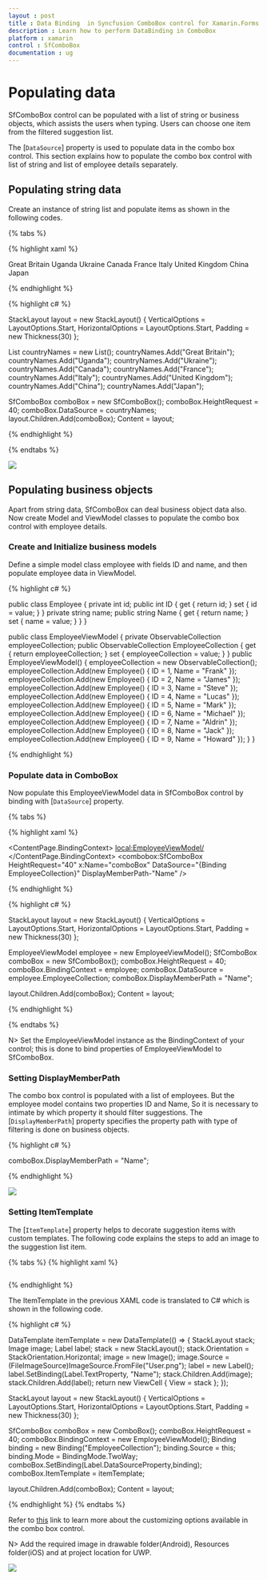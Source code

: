 ```yaml
---
layout : post
title : Data Binding  in Syncfusion ComboBox control for Xamarin.Forms
description : Learn how to perform DataBinding in ComboBox
platform : xamarin
control : SfComboBox
documentation : ug
---
```


# Populating data

SfComboBox control can be populated with a list of string or business objects, which assists the users when typing. Users can choose one item from the filtered suggestion list.

The [`DataSource`] property is used to populate data in the combo box control. This section explains how to populate the combo box control with list of string and list of employee details separately.

## Populating string data

Create an instance of string list and populate items as shown in the following codes. 

{% tabs %}

{% highlight xaml %}

<StackLayout VerticalOptions="Start" HorizontalOptions="Start" Padding="30"> 
       <combobox:SfComboBox HeightRequest="40" x:Name="comboBox"> 
            <combobox:SfComboBox.DataSource>
					<ListCollection:List x:TypeArguments="x:String">
                          <x:String> Great Britain </x:String>
                          <x:String> Uganda </x:String>
                          <x:String> Ukraine </x:String>
                          <x:String> Canada </x:String>
                          <x:String> France </x:String>
                          <x:String> Italy </x:String>
                          <x:String> United Kingdom </x:String>
                          <x:String> China </x:String>
                          <x:String> Japan </x:String>
                    </ListCollection:List>
        	</combobox:SfComboBox.DataSource>
	    </combobox:SfComboBox>
</StackLayout>

	
{% endhighlight %}

{% highlight c# %}

StackLayout layout = new StackLayout() 
{ 
	VerticalOptions = LayoutOptions.Start, 
	HorizontalOptions = LayoutOptions.Start, 
	Padding = new Thickness(30) 
}; 

List<String> countryNames = new List<String>(); 
countryNames.Add("Great Britain"); 
countryNames.Add("Uganda"); 
countryNames.Add("Ukraine"); 
countryNames.Add("Canada"); 
countryNames.Add("France"); 
countryNames.Add("Italy"); 
countryNames.Add("United Kingdom"); 
countryNames.Add("China"); 
countryNames.Add("Japan"); 

SfComboBox comboBox = new SfComboBox();
comboBox.HeightRequest = 40;
comboBox.DataSource = countryNames;
layout.Children.Add(comboBox); 
Content = layout;


{% endhighlight %}

{% endtabs %}

![](images/Populating-Data/populating-data-string.png)

## Populating business objects

Apart from string data, SfComboBox can deal business object data also. Now create Model and ViewModel classes to populate the combo box control with employee details. 

### Create and Initialize business models 

Define a simple model class employee with fields ID and name, and then populate employee data in ViewModel. 

{% highlight c# %}

public class Employee
{
private int id;
public int ID
{
	get { return id; }
	set { id = value; }
}
private string name;
public string Name
{
	get { return name; }
	set { name = value; }
}
}

public class EmployeeViewModel
{
private ObservableCollection<Employee> employeeCollection;
public ObservableCollection<Employee> EmployeeCollection
{
	get { return employeeCollection; }
	set { employeeCollection = value; }
}
public EmployeeViewModel()
{
	employeeCollection = new ObservableCollection<Employee>();
	employeeCollection.Add(new Employee() { ID = 1, Name = "Frank" }); 
	employeeCollection.Add(new Employee() { ID = 2, Name = "James" }); 
	employeeCollection.Add(new Employee() { ID = 3, Name = "Steve" }); 
	employeeCollection.Add(new Employee() { ID = 4, Name = "Lucas" }); 
	employeeCollection.Add(new Employee() { ID = 5, Name = "Mark" }); 
	employeeCollection.Add(new Employee() { ID = 6, Name = "Michael" }); 
	employeeCollection.Add(new Employee() { ID = 7, Name = "Aldrin" }); 
	employeeCollection.Add(new Employee() { ID = 8, Name = "Jack" }); 
	employeeCollection.Add(new Employee() { ID = 9, Name = "Howard" }); 
}
}

{% endhighlight %}

### Populate data in ComboBox

Now populate this EmployeeViewModel data in SfComboBox control by binding with [`DataSource`] property. 

{% tabs %}

{% highlight xaml %}

<ContentPage xmlns="http://xamarin.com/schemas/2014/forms" 
             xmlns:x="http://schemas.microsoft.com/winfx/2009/xaml" 
             xmlns:combobox="clr-namespace:Syncfusion.XForms.ComboBox;assembly=Syncfusion.SfComboBox.XForms"
             xmlns:local="clr-namespace:NamespaceName"            
             x:Class="NamespaceName.ClassName">
<ContentPage.BindingContext>
    <local:EmployeeViewModel/>
 </ContentPage.BindingContext>
<StackLayout VerticalOptions="Start" HorizontalOptions="Start" Padding="30">
	<combobox:SfComboBox HeightRequest="40" x:Name="comboBox" DataSource="{Binding EmployeeCollection}" DisplayMemberPath-"Name" />
</StackLayout> 
</ContentPage>

{% endhighlight %}

{% highlight c# %}

StackLayout layout = new StackLayout()
{
	VerticalOptions = LayoutOptions.Start,
	HorizontalOptions = LayoutOptions.Start,
	Padding = new Thickness(30)
};

EmployeeViewModel employee = new EmployeeViewModel();
SfComboBox comboBox = new SfComboBox();
comboBox.HeightRequest = 40;
comboBox.BindingContext = employee;
comboBox.DataSource = employee.EmployeeCollection;
comboBox.DisplayMemberPath = "Name";

layout.Children.Add(comboBox);
Content = layout;

{% endhighlight %}

{% endtabs %}

N> Set the EmployeeViewModel instance as the BindingContext of your control; this is done to bind properties of EmployeeViewModel to SfComboBox.

### Setting DisplayMemberPath

The combo box control is populated with a list of employees. But the employee model contains two properties ID and Name, So it is necessary to intimate by which property it should filter suggestions. The [`DisplayMemberPath`] property specifies the property path with type of filtering is done on business objects.

{% highlight c# %}
	
comboBox.DisplayMemberPath = "Name";
	
{% endhighlight %}

![](images/Populating-Data/populating-data-business-object.png)

### Setting ItemTemplate

The [`ItemTemplate`] property helps to decorate suggestion items with custom templates. The following code explains the steps to add an image to the suggestion list item.

{% tabs %}
{% highlight xaml %}

<StackLayout VerticalOptions="Start" HorizontalOptions="Start" Padding="30">
	<combobox:SfComboBox HeightRequest="40" x:Name="comboBox" DisplayMemberPath="Name" DataSource="{Binding EmployeeCollection}">
	<combobox:SfComboBox.ItemTemplate>
		<DataTemplate>
			<StackLayout Orientation="Horizontal">
				<Image Source="User.png" WidthRequest="12"/>
				<Label Text="{Binding Name}" />
			</StackLayout>
		</DataTemplate>
	</combobox:SfComboBox.ItemTemplate>
	</combobox:SfComboBox>
</StackLayout>

{% endhighlight %}

The ItemTemplate in the previous XAML code is translated to C# which is shown in the following code.

{% highlight c# %}

DataTemplate itemTemplate = new DataTemplate(() =>
{
	StackLayout stack;
	Image image;
	Label label;
	stack = new StackLayout();
	stack.Orientation = StackOrientation.Horizontal;
	image = new Image();
	image.Source = (FileImageSource)ImageSource.FromFile("User.png");
	label = new Label();
	label.SetBinding(Label.TextProperty, "Name");
	stack.Children.Add(image);
	stack.Children.Add(label);
	return new ViewCell { View = stack };
});

StackLayout layout = new StackLayout() 
{ 
	VerticalOptions = LayoutOptions.Start, 
	HorizontalOptions = LayoutOptions.Start, 
	Padding = new Thickness(30) 
}; 

SfComboBox comboBox = new ComboBox();
comboBox.HeightRequest = 40;
comboBox.BindingContext = new EmployeeViewModel();
Binding binding = new Binding("EmployeeCollection");
binding.Source = this;
binding.Mode = BindingMode.TwoWay;
comboBox.SetBinding(Label.DataSourceProperty,binding);
comboBox.ItemTemplate = itemTemplate;

layout.Children.Add(comboBox); 
Content = layout;

{% endhighlight %}
{% endtabs %}

Refer to [this](https://help.syncfusion.com/xamarin/sfcombobox/customizing-combobox) link to learn more about the customizing options available in the combo box control.

N> Add the required image in drawable folder(Android), Resources folder(iOS) and at project location for UWP.

![](images/Populating-Data/item-template.png)